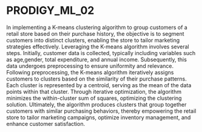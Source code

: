 # PRODIGY_ML_02
In implementing a K-means clustering algorithm to group customers of a retail store based on their purchase history,
the objective is to segment customers into distinct clusters, enabling the store to tailor marketing strategies effectively. Leveraging the K-means algorithm involves several steps. Initially, customer data is collected, typically including variables such as age,gender, total expenditure, and annual income. Subsequently, this data undergoes preprocessing to ensure uniformity and relevance. Following preprocessing, the K-means algorithm iteratively assigns customers to clusters based on the similarity of their purchase patterns. Each cluster is represented by a centroid, serving as the mean of the data points within that cluster. Through iterative optimization, the algorithm minimizes the within-cluster sum of squares, optimizing the clustering solution. Ultimately, the algorithm produces clusters that group together customers with similar purchasing behaviors, thereby empowering the retail store to tailor marketing campaigns, optimize inventory management, and enhance customer satisfaction.














